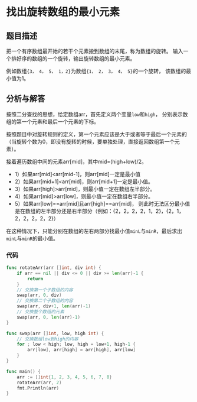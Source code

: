 # 找出旋转数组的最小元素
## 题目描述
把一个有序数组最开始的若干个元素搬到数组的末尾，称为数组的旋转。
输入一个排好序的数组的一个旋转，输出旋转数组的最小元素。

例如数组``{3， 4， 5， 1，2}``为数组``{1， 2， 3， 4， 5}``的一个旋转，
该数组的最小值为1。

## 分析与解答

按照二分查找的思想，给定数组arr，首先定义两个变量``low``和``high``，
分别表示数组的第一个元素和最后一个元素的下标。

按照题目中对旋转规则的定义，第一个元素应该是大于或者等于最后一个元素的
（当旋转个数为0，即没有旋转的时候，要单独处理，直接返回数组第一个元素）。

接着遍历数组中间的元素arr[mid]，其中mid=(high+low)/2。
* 1）如果arr[mid]<arr[mid-1]，则arr[mid]一定是最小值
* 2）如果arr[mid+1]<arr[mid]，则arr[mid+1]一定是最小值。
* 3）如果arr[high]>arr[mid]，则最小值一定在数组左半部分。
* 4）如果arr[mid]>arr[low]，则最小值一定在数组右半部分。
* 5）如果arr[low]==arr[mid]且arr[high]==arr[mid]，
则此时无法区分最小值是在数组的左半部分还是右半部分（例如：{2，2，2，2，1，2}，{2，1，2，2，2，2，2}）

在这种情况下，只能分别在数组的左右两部分找最小值``minL``与``minR``，最后求出``minL``与``minR``的最小值。
### 代码
```go
func rotateArr(arr []int, div int) {
	if arr == nil || div <= 0 || div >= len(arr)-1 {
		return
	}
	// 交换第一个子数组的内容
	swap(arr, 0, div)
	// 交换第二个子数组的内容
	swap(arr, div+1, len(arr)-1)
	// 交换整个数组的元素
	swap(arr, 0, len(arr)-1)
}

func swap(arr []int, low, high int) {
	// 交换数组low到high的内容
	for ; low < high; low, high = low+1, high-1 {
		arr[low], arr[high] = arr[high], arr[low]
	}
}

func main() {
	arr := []int{1, 2, 3, 4, 5, 6, 7, 8}
	rotateArr(arr, 2)
	fmt.Println(arr)
}
```
